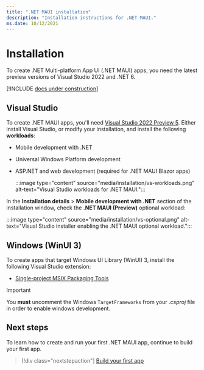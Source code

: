 ```yaml
---
title: ".NET MAUI installation"
description: "Installation instructions for .NET MAUI."
ms.date: 10/12/2021
---
```


# Installation

To create .NET Multi-platform App UI (.NET MAUI) apps, you need the latest preview versions of Visual Studio 2022 and .NET 6.

[!INCLUDE [docs under construction](~/includes/preview-note.md)]

## Visual Studio

To create .NET MAUI apps, you'll need [Visual Studio 2022 Preview 5](https://visualstudio.microsoft.com/vs/preview/vs2022/). Either install Visual Studio, or modify your installation, and install the following **workloads**:

- Mobile development with .NET
- Universal Windows Platform development
- ASP.NET and web development (required for .NET MAUI Blazor apps)

  :::image type="content" source="media/installation/vs-workloads.png" alt-text="Visual Studio workloads for .NET MAUI.":::

In the **Installation details** > **Mobile development with .NET** section of the installation window, check the **.NET MAUI (Preview)** optional workload:

:::image type="content" source="media/installation/vs-optional.png" alt-text="Visual Studio installer enabling the .NET MAUI optional workload.":::

## Windows (WinUI 3)

To create apps that target Windows UI Library (WinUI) 3, install the following Visual Studio extension:

- [Single-project MSIX Packaging Tools](https://marketplace.visualstudio.com/items?itemName=ProjectReunion.MicrosoftSingleProjectMSIXPackagingToolsDev17)

> [!IMPORTANT]
> You **must** uncomment the Windows `TargetFrameworks` from your _.csproj_ file in order to enable windows development.

## Next steps

To learn how to create and run your first .NET MAUI app, continue to build your first app.

> [!div class="nextstepaction"]
> [Build your first app](first-app.md)
